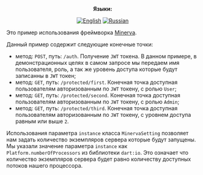<div align="center">

**Языки:**
  
[![English](https://img.shields.io/badge/Language-English-blue?style=?style=flat-square)](README.md)
[![Russian](https://img.shields.io/badge/Language-Russian-blue?style=?style=flat-square)](README.ru.md)

</div>

Это пример использования фреймворка [Minerva](https://github.com/GlebBatykov/minerva).

Данный пример содержит следующие конечные точки:

- метод: `POST`, путь: `/auth`. Получение `JWT` токена. В данном примере, в демонстрационных целях в самом запросе мы передаем имя пользователя, роль, а так же уровень доступа которые будут записанны в `JWT` токен;
- метод: `GET`, путь: `/protected/first`. Конечная точка доступная пользователям авторизованным по `JWT` токену, с ролью `User`;
- метод: `GET`, путь: `/protected/second`. Конечная точка доступная пользователям авторизованным по `JWT` токену, с ролью `Admin`;
- метод: `GET`, путь: `/protected/third`. Конечная точка доступная пользователям авторизованным по `JWT` токену, с уровнем доступа равным или выше `2`.

Использования параметра `instance` класса `MinervaSetting` позволяет нам задать количество экземпляров сервера которые будут запущены. Мы указали значение параметра `instance` как `Platform.numberOfProcessors` из библиотеки `dart:io`. Это означает что количество экземпляров сервера будет равно количеству доступных потоков нашего процессора.